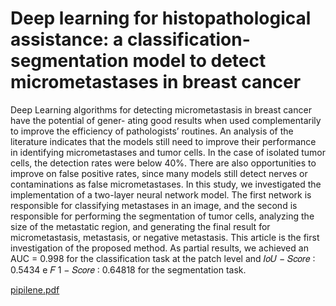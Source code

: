 # Deep learning for histopathological assistance: a classification-segmentation model to detect micrometastases in breast cancer

Deep Learning algorithms for detecting micrometastasis in breast cancer have the potential of gener-
ating good results when used complementarily to improve the efficiency of pathologists’ routines. An
analysis of the literature indicates that the models still need to improve their performance in identifying
micrometastases and tumor cells. In the case of isolated tumor cells, the detection rates were below
40%. There are also opportunities to improve on false positive rates, since many models still detect
nerves or contaminations as false micrometastases. In this study, we investigated the implementation
of a two-layer neural network model. The first network is responsible for classifying metastases in an
image, and the second is responsible for performing the segmentation of tumor cells, analyzing the size
of the metastatic region, and generating the final result for micrometastasis, metastasis, or negative
metastasis. This article is the first investigation of the proposed method. As partial results, we achieved
an AUC = 0.998 for the classification task at the patch level and 𝐼𝑜𝑈 − 𝑆𝑐𝑜𝑟𝑒 ∶ 0.5434 e 𝐹 1 − 𝑆𝑐𝑜𝑟𝑒 ∶ 0.64818 for
the segmentation task.

[pipilene.pdf](https://github.com/gabrielakuhn/claseg/files/11781803/pipilene.pdf)
